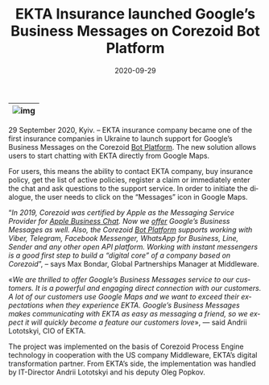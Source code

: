 ﻿---
date: '2020-09-29'
url: 'ekta-google-business-messages'
next: 'mambu-corezoid-cloud-state-machine'
title: 'EKTA Insurance launched Google’s Business Messages on Corezoid Bot Platform'
description: 'EKTA became one of the first insurance companies in Ukraine to launch support for Google’s Business Messages on the Corezoid Bot Platform.'
image: '/images/ekta-google-business-messages.png'
category:
    - 'Use cases'
subcategory:
	- 'Enterprise'
tags:
    - 'ekta'
    - 'insurance'
    - 'google'
    - 'business'
    - 'messages'
    - 'bot'
    - 'platform'
    - 'messenger'
    - 'digital'
    - 'core'
lang: 'en'
---

| ![img](/images/ekta-google-business-messages.png) |
| :---: |

29 September 2020, Kyiv. – EKTA insurance company became one of the first insurance companies in Ukraine to launch support for Google’s Business Messages on the Corezoid [Bot Platform](https://doc.corezoid.com/docs/bot-platform-20). The new solution allows users to start chatting with EKTA directly from Google Maps.

  
For users, this means the ability to contact EKTA company, buy insurance policy, get the list of active policies, register a claim or immediately enter the chat and ask questions to the support service. In order to initiate the dialogue, the user needs to click on the “Messages” icon in Google Maps.

  
“*In 2019, Corezoid was certified by Apple as the Messaging Service Provider for [Apple Business Chat](https://corezoid.com/bot-platform/apple-business-chat/). Now we [offer](https://developers.google.com/business-communications/business-messages/partners) Google’s Business Messages as well. Also, the Corezoid [Bot Platform](https://doc.corezoid.com/docs/bot-platform-20) supports working with Viber, Telegram, Facebook Messenger, WhatsApp for Business, Line, Sender and any other open API platform. Working with instant messengers is a good first step to build a “digital core” of a company based on Corezoid*”, – says Max Bondar, Global Partnerships Manager at Middleware.
 

«*We are thrilled to offer Google’s Business Messages service to our customers. It is a powerful and engaging direct connection with our customers. A lot of our customers use Google Maps and we want to exceed their expectations when they experience EKTA. Google’s Business Messages makes communicating with EKTA as easy as messaging a friend, so we expect it will quickly become a feature our customers love*», — said Andrii Lototskyi, CIO of EKTA.

  
The project was implemented on the basis of Corezoid Process Engine technology in cooperation with the US company Middleware, EKTA’s digital transformation partner. From EKTA’s side, the implementation was handled by IT-Director Andrii Lototskyi and his deputy Oleg Popkov.
